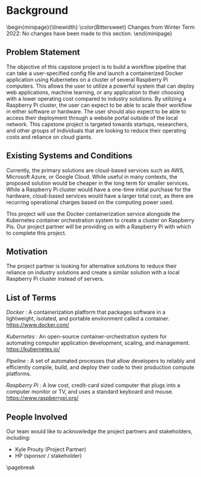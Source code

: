 # Background

\begin{minipage}{\linewidth}
  \color{Bittersweet}
  Changes from Winter Term 2022: No changes have been made to this section.
\end{minipage}

## Problem Statement

The objective of this capstone project is to build a workflow pipeline that can take a user-specified config file and
launch a containerized Docker application using Kubernetes on a cluster of several Raspberry Pi computers. This allows
the user to utilize a powerful system that can deploy web applications, machine learning, or any application to their
choosing with a lower operating cost compared to industry solutions. By utilizing a Raspberry Pi cluster, the user can
expect to be able to scale their workflow in either software or hardware. The user should also expect to be able to
access their deployment through a website portal outside of the local network. This capstone project is targeted towards
startups, researchers, and other groups of individuals that are looking to reduce their operating costs and reliance on
cloud giants.

## Existing Systems and Conditions

Currently, the primary solutions are cloud-based services such as AWS, Microsoft Azure, or Google Cloud. While useful in
many contexts, the proposed solution would be cheaper in the long term for smaller services. While a Raspberry Pi
cluster would have a one-time initial purchase for the hardware, cloud-based services would have a larger total cost, as
there are recurring operational charges based on the computing power used.

This project will use the Docker containerization service alongside the Kubernetes container orchestration system to
create a cluster on Raspberry Pis. Our project partner will be providing us with a Raspberry Pi with which to complete
this project.

## Motivation

The project partner is looking for alternative solutions to reduce their reliance on industry solutions and create a
similar solution with a local Raspberry Pi cluster instead of servers.

## List of Terms

*Docker*
: A containerization platform that packages software in a lightweight, isolated, and portable environment called a
  container. <https://www.docker.com/>

*Kubernetes*
: An open-source container-orchestration system for automating computer application development, scaling, and
  management. <https://kubernetes.io/>

*Pipeline*
: A set of automated processes that allow developers to reliably and efficiently compile, build, and deploy their code
  to their production compute platforms.

*Raspberry Pi*
: A low cost, credit-card sized computer that plugs into a computer monitor or TV, and uses a standard keyboard and
  mouse. <https://www.raspberrypi.org/>

## People Involved

Our team would like to acknowledge the project partners and stakeholders, including:

- Kyle Prouty (Project Partner)
- HP (sponsor / stakeholder)

\pagebreak
